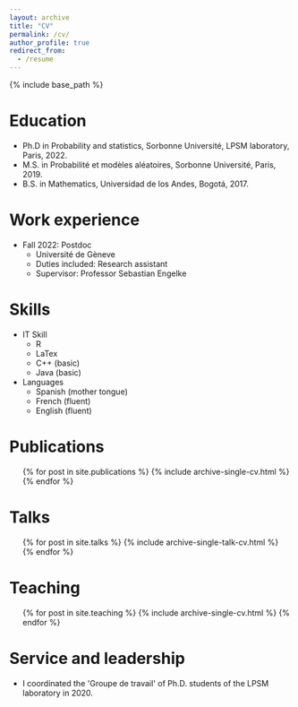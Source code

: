 ```yaml
---
layout: archive
title: "CV"
permalink: /cv/
author_profile: true
redirect_from:
  - /resume
---
```


{% include base_path %}

Education
======
* Ph.D in Probability and statistics, Sorbonne Université, LPSM laboratory, Paris, 2022. 
* M.S. in Probabilité et modèles aléatoires, Sorbonne Université, Paris, 2019.
* B.S. in Mathematics, Universidad de los Andes, Bogotá, 2017.


Work experience
======
* Fall 2022: Postdoc
  * Université de Gèneve
  * Duties included: Research assistant
  * Supervisor: Professor Sebastian Engelke
  
Skills
======
* IT Skill 
    * R
    * LaTex
    * C++ (basic)
    * Java (basic)
* Languages
  * Spanish (mother tongue)
  * French (fluent)
  * English (fluent)


Publications
======
  <ul>{% for post in site.publications %}
    {% include archive-single-cv.html %}
  {% endfor %}</ul>
  
Talks
======
  <ul>{% for post in site.talks %}
    {% include archive-single-talk-cv.html %}
  {% endfor %}</ul>
  
Teaching
======
  <ul>{% for post in site.teaching %}
    {% include archive-single-cv.html %}
  {% endfor %}</ul>
  
Service and leadership
======
* I coordinated the 'Groupe de travail' of Ph.D. students of the LPSM laboratory in 2020. 
